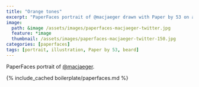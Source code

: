 ```yaml
---
title: "Orange tones"
excerpt: "PaperFaces portrait of @macjaeger drawn with Paper by 53 on an iPad."
image:   
  path: &image /assets/images/paperfaces-macjaeger-twitter.jpg 
  feature: *image
  thumbnail: /assets/images/paperfaces-macjaeger-twitter-150.jpg
categories: [paperfaces]
tags: [portrait, illustration, Paper by 53, beard]
---
```


PaperFaces portrait of [@macjaeger](https://twitter.com/macjaeger).

{% include_cached boilerplate/paperfaces.md %}
